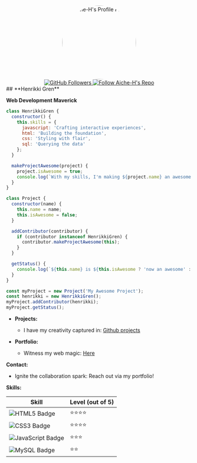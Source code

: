 <div align="center">
  <img src="https://avatars.githubusercontent.com/u/162592867?v=4" width="200" height="200" style="border-radius: 50%;" alt="Aiche-H's Profile Picture">
</div>

<div align="center">
  <a href="https://github.com/Aiche-H/stargazers">
    <img src="https://img.shields.io/github/followers/Aiche-H?style=social" alt="GitHub Followers">
  </a>
  <a href="https://github.com/Aiche-H/Aiche-H">
    <img src="https://img.shields.io/github/stars/Aiche-H/Aiche-H?style=social" alt="Follow Aiche-H's Repo">
  </a>
</div>
## **Henrikki Gren**

**Web Development Maverick**

```javascript
class HenrikkiGren {
  constructor() {
    this.skills = {
      javascript: 'Crafting interactive experiences',
      html: 'Building the foundation',
      css: 'Styling with flair',
      sql: 'Querying the data'
    };
  }

  makeProjectAwesome(project) {
    project.isAwesome = true;
    console.log(`With my skills, I'm making ${project.name} an awesome project!`);
  }
}

class Project {
  constructor(name) {
    this.name = name;
    this.isAwesome = false;
  }

  addContributor(contributor) {
    if (contributor instanceof HenrikkiGren) {
      contributor.makeProjectAwesome(this);
    }
  }

  getStatus() {
    console.log(`${this.name} is ${this.isAwesome ? 'now an awesome' : 'still not awesome'} project.`);
  }
}

const myProject = new Project('My Awesome Project');
const henrikki = new HenrikkiGren();
myProject.addContributor(henrikki);
myProject.getStatus();
````

* **Projects:**

  * I have my creativity captured in: [Github projects](https://github.com/Aiche-H?tab=repositories)

* **Portfolio:**

  * Witness my web magic: [Here](https://aiche-h.github.io/Portfolio/)

**Contact:**

  * Ignite the collaboration spark: Reach out via my portfolio\!

**Skills:**

| Skill | Level (out of 5) |
|---|---|
| ![HTML5 Badge](https://img.shields.io/badge/HTML5-E34F26?style=for-the-badge&logo=html5&logoColor=white) | ⭐⭐⭐⭐ |
| ![CSS3 Badge](https://img.shields.io/badge/CSS3-1572B6?style=for-the-badge&logo=css3&logoColor=white) | ⭐⭐⭐⭐ |
| ![JavaScript Badge](https://img.shields.io/badge/JavaScript-323330?style=for-the-badge&logo=javascript&logoColor=F7DF1E) | ⭐⭐⭐ |
| ![MySQL Badge](https://img.shields.io/badge/MySQL-005C84?style=for-the-badge&logo=mysql&logoColor=white) | ⭐⭐ |
